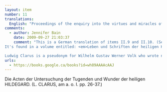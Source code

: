```yaml
---
layout: item
number: 11
translations:
  English: "Proceedings of the enquiry into the virtues and miracles of the holy Hildegard. (Ludwig Clarus, already cited, pp.26-37.) [Trans. J. Bain]"
comments:
  - author: Jennifer Bain
    date: 2009-09-27 21:03:37
    comment: "This is a German translation of items II.9 and II.10. (See another Clarus entry under item I.6.)
It's found in a volume entitled: <em>Leben und Schriften der heiligen Hildegard</em>, Volume I, which is the eighth volume in the series: <em>Sammlung der vorzüglichsten mystischen Schriften aller katholischen Völker.</em> Regensburg: G. Joseph Manz, 1854.

Ludwig Clarus is a pseudonym for Wilhelm Gustav Werner Volk who wrote numerous lives of saints."
urls:
  - https://books.google.ca/books?id=wh89AAAAcAAJ 
---
```


Die Acten der Untersuchung der Tugenden und Wunder der heiligen HILDEGARD. (L. CLARUS, am a. o. I. pp. 26-37.)
